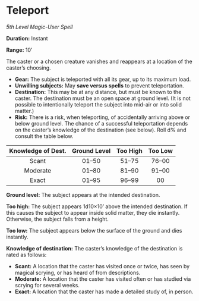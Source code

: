 # Teleport

*5th Level Magic-User Spell*

**Duration:** Instant

**Range:** 10’

The caster or a chosen creature vanishes and reappears at a location of the caster’s choosing.

- **Gear:** The subject is teleported with all its gear, up to its maximum load.
- **Unwilling subjects:** May **save versus spells** to prevent teleportation.
- **Destination:** This may be at any distance, but must be known to the caster. The destination must be an open space at ground level. (It is not possible to intentionally teleport the subject into mid-air or into solid matter.)
- **Risk:** There is a risk, when teleporting, of accidentally arriving above or below ground level. The chance of a successful teleportation depends on the caster’s knowledge of the destination (see below). Roll d% and consult the table below.

| Knowledge of Dest. | Ground Level | Too High | Too Low |
| :----------------: | :----------: | :------: | :-----: |
|       Scant        |    01–50     |  51–75   |  76–00  |
|      Moderate      |    01–80     |  81–90   |  91–00  |
|       Exact        |    01–95     |  96–99   |   00    |

**Ground level:** The subject appears at the intended destination.

**Too high:** The subject appears 1d10×10’ above the intended destination. If this causes the subject to appear inside solid matter, they die instantly. Otherwise, the subject falls from a height.

**Too low:** The subject appears below the surface of the ground and dies instantly.

**Knowledge of destination:** The caster’s knowledge of the destination is rated as follows:

- **Scant:** A location that the caster has visited once or twice, has seen by magical scrying, or has heard of from descriptions.
- **Moderate:** A location that the caster has visited often or has studied via scrying for several weeks.
- **Exact:** A location that the caster has made a detailed study of, in person.